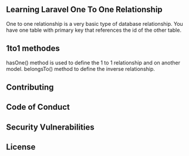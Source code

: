 ## Learning Laravel One To One Relationship
One to one relationship is a very basic type of database relationship. You have one table with primary key that references the id of the other table.

## 1to1 methodes  
hasOne() method is used to define the 1 to 1 relationship and on another model.
belongsTo() method to define the inverse relationship.
### 


## Contributing

## Code of Conduct


## Security Vulnerabilities


## License
